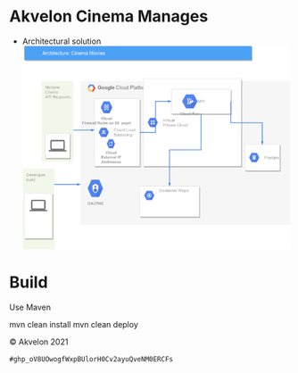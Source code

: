 
Akvelon Cinema Manages
==========================

- Architectural solution  ![alt text](./documentation/Cinema.png?raw=true  "solution")

    
Build
==========================   
    
Use Maven   
 
  mvn clean install
  mvn clean  deploy
     



© Akvelon 2021


    #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

